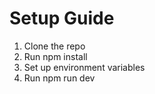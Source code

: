 # Setup Guide

1. Clone the repo
2. Run npm install
3. Set up environment variables
4. Run npm run dev